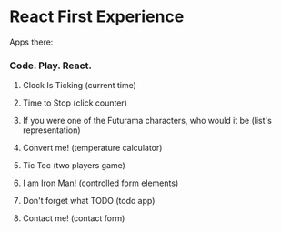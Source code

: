 # React First Experience

Apps there:

### Code. Play. React.

1. Clock Is Ticking (current time)

2. Time to Stop (click counter)

3. If you were one of the Futurama characters, who would it be (list's representation)

4. Convert me! (temperature calculator)

5. Tic Toc (two players game)

6. I am Iron Man! (controlled form elements)

7. Don't forget what TODO (todo app)

8. Contact me! (contact form)
